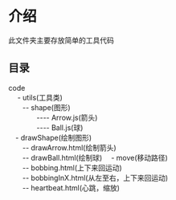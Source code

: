 # 介绍
此文件夹主要存放简单的工具代码

## 目录
code  
&emsp; - utils(工具类)  
&emsp;&emsp;-- shape(图形)  
&emsp;&emsp;&emsp;&emsp;---- Arrow.js(箭头)  
&emsp;&emsp;&emsp;&emsp;---- Ball.js(球)    
&emsp;- drawShape(绘制图形)  
&emsp;&emsp;-- drawArrow.html(绘制箭头)  
&emsp;&emsp;-- drawBall.html(绘制球) 
&emsp;- move(移动路径)  
&emsp;&emsp;-- bobbing.html(上下来回运动)  
&emsp;&emsp;-- bobbingInX.html(从左至右，上下来回运动)   
&emsp;&emsp;-- heartbeat.html(心跳，缩放)   
